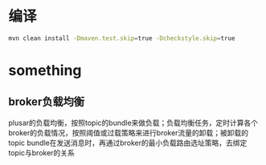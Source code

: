 # 编译
```bash
mvn clean install -Dmaven.test.skip=true -Dcheckstyle.skip=true
```
# something
## broker负载均衡
plusar的负载均衡，按照topic的bundle来做负载；负载均衡任务，定时计算各个broker的负载情况，按照阈值或过载策略来进行broker流量的卸载；被卸载的topic bundle在发送消息时，再通过broker的最小负载路由选址策略，去绑定topic与broker的关系